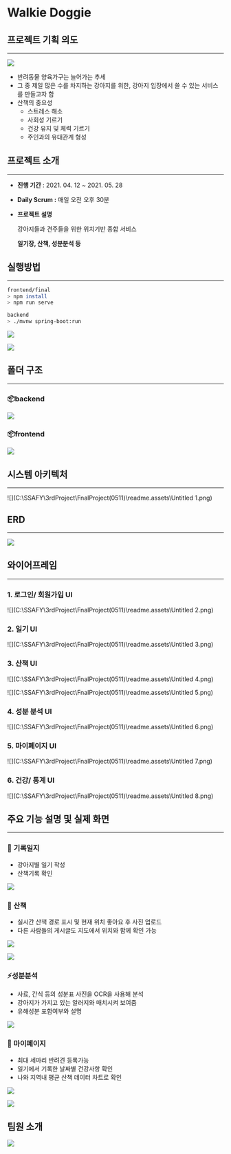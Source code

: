 # Walkie Doggie

## 프로젝트 기획 의도

---

![](C:\SSAFY\3rdProject\FnalProject(0511)\readme.assets\Untitled.png)

- 반려동물 양육가구는 늘어가는 추세
- 그 중 제일 많은 수를 차지하는 강아지를 위한, 강아지 입장에서 쓸 수 있는 서비스를 만들고자 함
- 산책의 중요성
    - 스트레스 해소
    - 사회성 기르기
    - 건강 유지 및 체력 기르기
    - 주인과의 유대관계 형성

## 프로젝트 소개

---

- **진행 기간** : 2021. 04. 12 ~ 2021. 05. 28
- **Daily Scrum :** 매일 오전 오후 30분
- **프로젝트 설명**

    강아지들과 견주들을 위한 위치기반 종합 서비스

    **일기장, 산책, 성분분석 등**

## 실행방법

---

```bash
frontend/final
> npm install
> npm run serve

backend
> ./mvnw spring-boot:run
```

![](C:\SSAFY\3rdProject\FnalProject(0511)\readme.assets\npm_run_serve.PNG)

![](C:\SSAFY\3rdProject\FnalProject(0511)\readme.assets\Spring.png)

## 폴더 구조

---

### 📦backend

![](C:\SSAFY\3rdProject\FnalProject(0511)\readme.assets\백엔드구조.PNG)

### 📦frontend

![](C:\SSAFY\3rdProject\FnalProject(0511)\readme.assets\프론트구조.PNG)

## 시스템 아키텍처

---

![](C:\SSAFY\3rdProject\FnalProject(0511)\readme.assets\Untitled 1.png)

## ERD

---

![](C:\SSAFY\3rdProject\FnalProject(0511)\readme.assets\ERD.PNG)

## 와이어프레임

---

### 1. 로그인/ 회원가입 UI

![](C:\SSAFY\3rdProject\FnalProject(0511)\readme.assets\Untitled 2.png)

### 2. 일기 UI

![](C:\SSAFY\3rdProject\FnalProject(0511)\readme.assets\Untitled 3.png)

### 3. 산책 UI

![](C:\SSAFY\3rdProject\FnalProject(0511)\readme.assets\Untitled 4.png)

![](C:\SSAFY\3rdProject\FnalProject(0511)\readme.assets\Untitled 5.png)

### 4. 성분 분석 UI

![](C:\SSAFY\3rdProject\FnalProject(0511)\readme.assets\Untitled 6.png)

### 5. 마이페이지 UI

![](C:\SSAFY\3rdProject\FnalProject(0511)\readme.assets\Untitled 7.png)

### 6. 건강/ 통계 UI

![](C:\SSAFY\3rdProject\FnalProject(0511)\readme.assets\Untitled 8.png)

## 주요 기능 설명 및 실제 화면

---

### 🌈 **기록일지**

- 강아지별 일기 작성
- 산책기록 확인

![](C:\SSAFY\3rdProject\FnalProject(0511)\readme.assets\기록일지.png)

### 🛴 **산책**

- 실시간 산책 경로 표시 및 현재 위치 좋아요 후 사진 업로드
- 다른 사람들의 게시글도 지도에서 위치와 함께 확인 가능

![](C:\SSAFY\3rdProject\FnalProject(0511)\readme.assets\산책1.png)

![](C:\SSAFY\3rdProject\FnalProject(0511)\readme.assets\산책2.png)

### ⚡**성분분석**

- 사료, 간식 등의 성분표 사진을 OCR을 사용해 분석
- 강아지가 가지고 있는 알러지와 매치시켜 보여줌
- 유해성분 포함여부와 설명

![](C:\SSAFY\3rdProject\FnalProject(0511)\readme.assets\성분분석.png)

### 👶 마이페이지

- 최대 세마리 반려견 등록가능
- 일기에서 기록한 날짜별 건강사항 확인
- 나와 지역내 평균 산책 데이터 차트로 확인

![](C:\SSAFY\3rdProject\FnalProject(0511)\readme.assets\로그인_회원가입.png)

![](C:\SSAFY\3rdProject\FnalProject(0511)\readme.assets\마이페이지.png)

## 팀원 소개

![](C:\SSAFY\3rdProject\FnalProject(0511)\readme.assets\팀원소개.PNG)